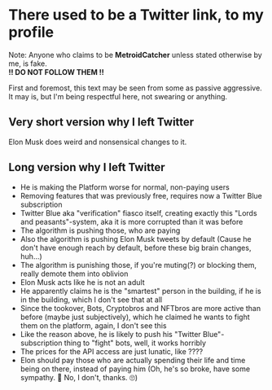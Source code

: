 # There used to be a Twitter link, to my profile
Note: Anyone who claims to be **MetroidCatcher** unless stated otherwise by me, is fake.<br>
**!! DO NOT FOLLOW THEM !!**

First and foremost, this text may be seen from some as passive aggressive. It may is, but I'm being respectful here, not swearing or anything.

## Very short version why I left Twitter
Elon Musk does weird and nonsensical changes to it.
## Long version why I left Twitter
- He is making the Platform worse for normal, non-paying users
- Removing features that was previously free, requires now a Twitter Blue subscription
- Twitter Blue aka "verification" fiasco itself, creating exactly this "Lords and peasants"-system, aka it is more corrupted than it was before
- The algorithm is pushing those, who are paying
- Also the algorithm is pushing Elon Musk tweets by default (Cause he don't have enough reach by default, before these big brain changes, huh...)
- The algorithm is punishing those, if you're muting(?) or blocking them, really demote them into oblivion
- Elon Musk acts like he is not an adult
- He apparently claims he is the "smartest" person in the building, if he is in the building, which I don't see that at all
- Since the tookover, Bots, Cryptobros and NFTbros are more active than before (maybe just subjectively), which he claimed he wants to fight them on the platform, again, I don't see this
- Like the reason above, he is likely to push his "Twitter Blue"-subscription thing to "fight" bots, well, it works horribly
- The prices for the API access are just lunatic, like ????
- Elon should pay those who are actually spending their life and time being on there, instead of paying him
(Oh, he's so broke, have some sympathy. 🥺 No, I don't, thanks. 🙄)
